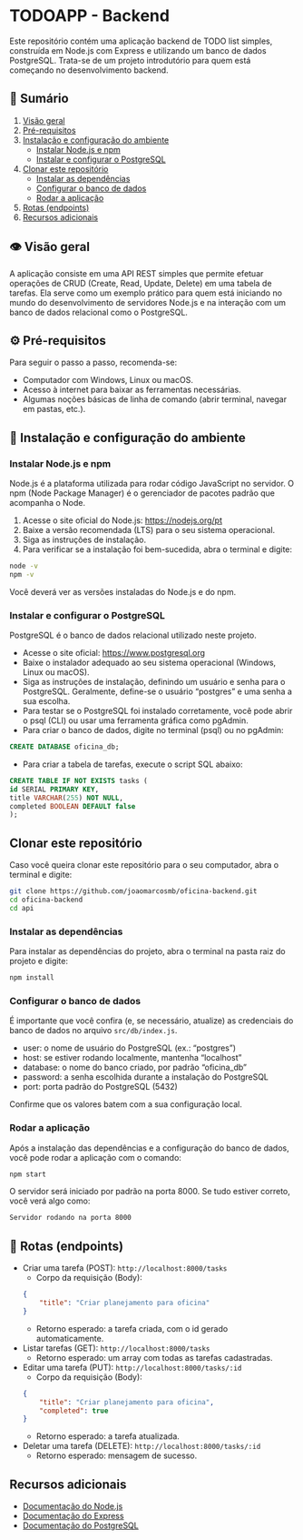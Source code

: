 # TODOAPP - Backend

Este repositório contém uma aplicação backend de TODO list simples, construída em Node.js com Express e utilizando um banco de dados PostgreSQL. Trata-se de um projeto introdutório para quem está começando no desenvolvimento backend.

## 📓 Sumário
1. [Visão geral](#visão-geral)
2. [Pré-requisitos](#pré-requisitos)
3. [Instalação e configuração do ambiente](#instalação-e-configuração-do-ambiente)
   - [Instalar Node.js e npm](#instalar-nodejs-e-npm)
   - [Instalar e configurar o PostgreSQL](#instalar-e-configurar-o-postgresql)
4. [Clonar este repositório](#clonar-este-repositório)
   - [Instalar as dependências](#instalar-as-dependências)
   - [Configurar o banco de dados](#configurar-o-banco-de-dados)
   - [Rodar a aplicação](#rodar-a-aplicação)
5. [Rotas (endpoints)](#rotas-endpoints)
6. [Recursos adicionais](#recursos-adicionais)

## 👁️ Visão geral

A aplicação consiste em uma API REST simples que permite efetuar operações de CRUD (Create, Read, Update, Delete) em uma tabela de tarefas. Ela serve como um exemplo prático para quem está iniciando no mundo do desenvolvimento de servidores Node.js e na interação com um banco de dados relacional como o PostgreSQL.

## ⚙️ Pré-requisitos

Para seguir o passo a passo, recomenda-se:

- Computador com Windows, Linux ou macOS.
- Acesso à internet para baixar as ferramentas necessárias.
- Algumas noções básicas de linha de comando (abrir terminal, navegar em pastas, etc.).

## 🔧 Instalação e configuração do ambiente

### Instalar Node.js e npm

Node.js é a plataforma utilizada para rodar código JavaScript no servidor. O npm (Node Package Manager) é o gerenciador de pacotes padrão que acompanha o Node.

1. Acesse o site oficial do Node.js: https://nodejs.org/pt
2. Baixe a versão recomendada (LTS) para o seu sistema operacional.
3. Siga as instruções de instalação.
4. Para verificar se a instalação foi bem-sucedida, abra o terminal e digite:

```bash
node -v
npm -v
```

Você deverá ver as versões instaladas do Node.js e do npm.

### Instalar e configurar o PostgreSQL

PostgreSQL é o banco de dados relacional utilizado neste projeto.

- Acesse o site oficial: https://www.postgresql.org
- Baixe o instalador adequado ao seu sistema operacional (Windows, Linux ou macOS).
- Siga as instruções de instalação, definindo um usuário e senha para o PostgreSQL. Geralmente, define-se o usuário “postgres” e uma senha a sua escolha.
- Para testar se o PostgreSQL foi instalado corretamente, você pode abrir o psql (CLI) ou usar uma ferramenta gráfica como pgAdmin.
- Para criar o banco de dados, digite no terminal (psql) ou no pgAdmin:

```sql
CREATE DATABASE oficina_db;
```

- Para criar a tabela de tarefas, execute o script SQL abaixo:

```sql
CREATE TABLE IF NOT EXISTS tasks (
id SERIAL PRIMARY KEY,
title VARCHAR(255) NOT NULL,
completed BOOLEAN DEFAULT false
);
```

## Clonar este repositório

Caso você queira clonar este repositório para o seu computador, abra o terminal e digite:

```bash
git clone https://github.com/joaomarcosmb/oficina-backend.git
cd oficina-backend
cd api
```

### Instalar as dependências

Para instalar as dependências do projeto, abra o terminal na pasta raiz do projeto e digite:

```bash
npm install
```

### Configurar o banco de dados

É importante que você confira (e, se necessário, atualize) as credenciais do banco de dados no arquivo `src/db/index.js`.

- user: o nome de usuário do PostgreSQL (ex.: “postgres”)
- host: se estiver rodando localmente, mantenha “localhost”
- database: o nome do banco criado, por padrão “oficina_db”
- password: a senha escolhida durante a instalação do PostgreSQL
- port: porta padrão do PostgreSQL (5432)

Confirme que os valores batem com a sua configuração local.

### Rodar a aplicação

Após a instalação das dependências e a configuração do banco de dados, você pode rodar a aplicação com o comando:

```bash
npm start
```

O servidor será iniciado por padrão na porta 8000. Se tudo estiver correto, você verá algo como:

```bash
Servidor rodando na porta 8000
```

## 🔗 Rotas (endpoints)

- Criar uma tarefa (POST): `http://localhost:8000/tasks`
    - Corpo da requisição (Body):
    ```json
    {
        "title": "Criar planejamento para oficina"
    }
    ```
    - Retorno esperado: a tarefa criada, com o id gerado automaticamente.
- Listar tarefas (GET): `http://localhost:8000/tasks`
    - Retorno esperado: um array com todas as tarefas cadastradas.
- Editar uma tarefa (PUT): `http://localhost:8000/tasks/:id`
    - Corpo da requisição (Body):
    ```json
    {
        "title": "Criar planejamento para oficina",
        "completed": true
    }
    ```
    - Retorno esperado: a tarefa atualizada.
- Deletar uma tarefa (DELETE): `http://localhost:8000/tasks/:id`
    - Retorno esperado: mensagem de sucesso.

## Recursos adicionais
- [Documentação do Node.js](https://nodejs.org/docs/latest/api/)
- [Documentação do Express](https://expressjs.com/pt-br/)
- [Documentação do PostgreSQL](https://www.postgresql.org/docs/)